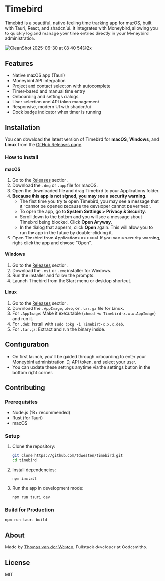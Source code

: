 # Timebird

Timebird is a beautiful, native-feeling time tracking app for macOS, built with Tauri, React, and shadcn/ui. It integrates with Moneybird, allowing you to quickly log and manage your time entries directly in your Moneybird administration.

![CleanShot 2025-06-30 at 08 40 54@2x](https://github.com/user-attachments/assets/3a2f2c7d-2ec1-4a61-be1c-ed33d95e4cf7)


## Features
- Native macOS app (Tauri)
- Moneybird API integration
- Project and contact selection with autocomplete
- Timer-based and manual time entry
- Onboarding and settings dialogs
- User selection and API token management
- Responsive, modern UI with shadcn/ui
- Dock badge indicator when timer is running

## Installation

You can download the latest version of Timebird for **macOS**, **Windows**, and **Linux** from the [GitHub Releases page](https://github.com/tdwesten/timebird/releases).

### How to Install

#### macOS
1. Go to the [Releases](https://github.com/tdwesten/timebird/releases) section.
2. Download the `.dmg` or `.app` file for macOS.
3. Open the downloaded file and drag Timebird to your Applications folder.
4. **Because this app is not signed, you may see a security warning.**
   - The first time you try to open Timebird, you may see a message that it "cannot be opened because the developer cannot be verified".
   - To open the app, go to **System Settings > Privacy & Security**.
   - Scroll down to the bottom and you will see a message about Timebird being blocked. Click **Open Anyway**.
   - In the dialog that appears, click **Open** again. This will allow you to run the app in the future by double-clicking it.
5. Open Timebird from Applications as usual. If you see a security warning, right-click the app and choose "Open".

#### Windows
1. Go to the [Releases](https://github.com/tdwesten/timebird/releases) section.
2. Download the `.msi` or `.exe` installer for Windows.
3. Run the installer and follow the prompts.
4. Launch Timebird from the Start menu or desktop shortcut.

#### Linux
1. Go to the [Releases](https://github.com/tdwesten/timebird/releases) section.
2. Download the `.AppImage`, `.deb`, or `.tar.gz` file for Linux.
3. For `.AppImage`: Make it executable (`chmod +x Timebird-x.x.x.AppImage`) and run it.
4. For `.deb`: Install with `sudo dpkg -i Timebird-x.x.x.deb`.
5. For `.tar.gz`: Extract and run the binary inside.

## Configuration
- On first launch, you'll be guided through onboarding to enter your Moneybird administration ID, API token, and select your user.
- You can update these settings anytime via the settings button in the bottom right corner.

## Contributing

### Prerequisites
- Node.js (18+ recommended)
- Rust (for Tauri)
- macOS

### Setup
1. Clone the repository:
   ```sh
   git clone https://github.com/tdwesten/timebird.git
   cd timebird
   ```
2. Install dependencies:
   ```sh
   npm install
   ```
3. Run the app in development mode:
   ```sh
   npm run tauri dev
   ```

### Build for Production
```sh
npm run tauri build
```


## About
Made by [Thomas van der Westen](https://github.com/tdwesten), Fullstack developer at Codesmiths.

## License
MIT

